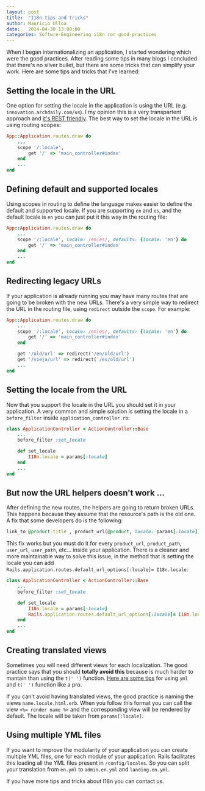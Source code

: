 ```yaml
---
layout: post
title:  "I18n tips and tricks"
author: Mauricio Ulloa
date:   2014-04-30 13:00:00
categories: Softwre-Engineering i18n ror good-practices
---
```


When I began internationalizing an application, I started wondering which were the good practices. After reading some tips in many blogs I concluded that there's no silver bullet, but there are some tricks that can simplify your work. Here are some tips and tricks that I've learned:

## Setting the locale in the URL

One option for setting the locale in the application is using the URL (e.g. `innovation.archdaily.com/us`). I my opinion this is a very transpartent approach and [it's REST friendly][REST-friendly]. The best way to set the locale in the URL is using routing scopes:

```ruby
App::Application.routes.draw do
	...
	scope '/:locale', 
		get '/' => 'main_controller#index'
	end
	...
end
```
 
## Defining default and supported locales

Using scopes in routing to define the language makes easier to define the default and supported locale. If you are supporting `en` and `es`, and the default locale is `en` you can just put it this way in the routing file:

```ruby
App::Application.routes.draw do
	...
	scope '/:locale', locale: /en|es/, defaults: {locale: 'en'} do
		get '/' => 'main_controller#index'
	end
	...
end
```
 
## Redirecting legacy URLs

If your application is already running you may have many routes that are going to be broken with the new URLs. There's a very simple way to redirect the URL in the routing file, using `redirect` outside the `scope`. For example:

```ruby
App::Application.routes.draw do
	...
	scope '/:locale', locale: /en|es/, defaults: {locale: 'en'} do
		get '/' => 'main_controller#index'
	end

	get '/old/url' => redirect('/en/old/url')
	get '/vieja/url' => redirect('/es/old/url')
	...
end
```
 
## Setting the locale from the URL

Now that you support the locale in the URL you should set it in your application. A very common and simple solution is setting the locale in a `before_filter` inside `application_controller.rb`:

```ruby	
class ApplicationController < ActionController::Base
	...
	before_filter :set_locale

	def set_locale
 		I18n.locale = params[:locale]
	end
	...
end
```
 
## But now the URL helpers doesn't work ...

After defining the new routes, the helpers are going to return broken URLs. This happens because they assume that the resource's path is the old one. A fix that some developers do is the following:

```ruby	
link_to @product.title , product_url(@product, locale: params[:locale])
```

This fix works but you must do it for every `product_url`, `product_path`, `user_url`, `user_path`, etc... inside your application. There is a cleaner and more maintainable way to solve this issue, in the method that is setting the locale you can add `Rails.application.routes.default_url_options[:locale]= I18n.locale`:

```ruby	
class ApplicationController < ActionController::Base
	...
	before_filter :set_locale

	def set_locale
 		I18n.locale = params[:locale]
 		Rails.application.routes.default_url_options[:locale]= I18n.locale
	end
	...
end
```
 
## Creating translated views

Sometimes you will need different views for each localization. The good practice says that you should **totally avoid this** because is much harder to mantain than using the `t(' ')` function. [Here are some tips][rails-i18n-tips] for using `yml` and `t(' ')` function like a pro. 

If you can't avoid having translated views, the good practice is naming the views `name.locale.html.erb`. When you follow this format you can call the view `<%= render name %>` and the corresponding view will be rendered by default. The locale will be taken from `params[:locale]`.

## Using multiple YML files

If you want to improve the modularity of your application you can create multiple YML files, one for each module of your application. Rails facilitates this loading all the YML files present in `/config/locales`. So you can split your translation from `en.yml` to `admin.en.yml` and `landing.en.yml`.

If you have more tips and tricks about I18n you can contact us.

[REST-friendly]: http://restpatterns.org/Articles/HTTP_i18N_Patterns
[rails-i18n-tips]: http://thepugautomatic.com/2012/07/rails-i18n-tips/